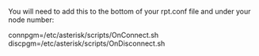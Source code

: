You will need to add this to the bottom of your rpt.conf file and under your node number:

connpgm=/etc/asterisk/scripts/OnConnect.sh
discpgm=/etc/asterisk/scripts/OnDisconnect.sh
